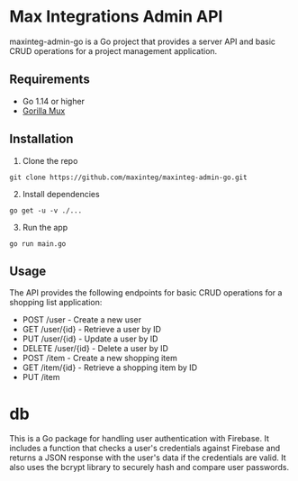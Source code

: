 # Max Integrations Admin API
maxinteg-admin-go is a Go project that provides a server API and basic CRUD operations for a project management application.

## Requirements

- Go 1.14 or higher
- [Gorilla Mux](https://github.com/gorilla/mux)

## Installation

1. Clone the repo

`git clone https://github.com/maxinteg/maxinteg-admin-go.git`

2. Install dependencies

`go get -u -v ./...`

3. Run the app

`go run main.go`

## Usage

The API provides the following endpoints for basic CRUD operations for a shopping list application:

- POST /user - Create a new user
- GET /user/{id} - Retrieve a user by ID
- PUT /user/{id} - Update a user by ID
- DELETE /user/{id} - Delete a user by ID
- POST /item - Create a new shopping item
- GET /item/{id} - Retrieve a shopping item by ID
- PUT /item

# db

This is a Go package for handling user authentication with Firebase. It includes a function that checks a user's credentials against Firebase and returns a JSON response with the user's data if the credentials are valid. It also uses the bcrypt library to securely hash and compare user passwords.
